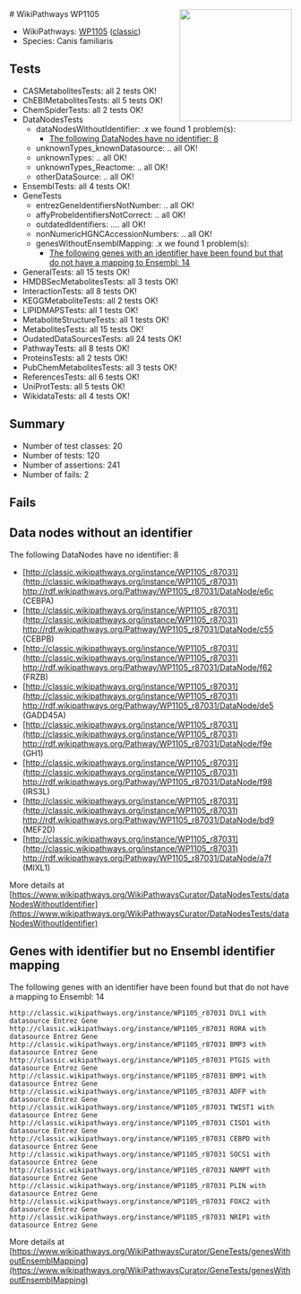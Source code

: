 <img style="float: right; width: 200px" src="https://upload.wikimedia.org/wikipedia/commons/thumb/8/83/Wplogo_with_text_500.png/640px-Wplogo_with_text_500.png" />
# WikiPathways WP1105

* WikiPathways: [WP1105](https://wikipathways.org/pathways/WP1105) ([classic](https://classic.wikipathways.org/instance/WP1105))
* Species: Canis familiaris
## Tests
* CASMetabolitesTests: all 2 tests OK!
* ChEBIMetabolitesTests: all 5 tests OK!
* ChemSpiderTests: all 2 tests OK!
* DataNodesTests
    * dataNodesWithoutIdentifier: .x we found 1 problem(s):
        * [The following DataNodes have no identifier: 8](#d2d32fa7)
    * unknownTypes_knownDatasource: .. all OK!
    * unknownTypes: .. all OK!
    * unknownTypes_Reactome: .. all OK!
    * otherDataSource: .. all OK!
* EnsemblTests: all 4 tests OK!
* GeneTests
    * entrezGeneIdentifiersNotNumber: .. all OK!
    * affyProbeIdentifiersNotCorrect: .. all OK!
    * outdatedIdentifiers: .... all OK!
    * nonNumericHGNCAccessionNumbers: .. all OK!
    * genesWithoutEnsemblMapping: .x we found 1 problem(s):
        * [The following genes with an identifier have been found but that do not have a mapping to Ensembl: 14](#c4e54311)
* GeneralTests: all 15 tests OK!
* HMDBSecMetabolitesTests: all 3 tests OK!
* InteractionTests: all 8 tests OK!
* KEGGMetaboliteTests: all 2 tests OK!
* LIPIDMAPSTests: all 1 tests OK!
* MetaboliteStructureTests: all 1 tests OK!
* MetabolitesTests: all 15 tests OK!
* OudatedDataSourcesTests: all 24 tests OK!
* PathwayTests: all 8 tests OK!
* ProteinsTests: all 2 tests OK!
* PubChemMetabolitesTests: all 3 tests OK!
* ReferencesTests: all 6 tests OK!
* UniProtTests: all 5 tests OK!
* WikidataTests: all 4 tests OK!


## Summary

* Number of test classes: 20
* Number of tests: 120
* Number of assertions: 241
* Number of fails: 2

## Fails

<a name="d2d32fa7" />

## Data nodes without an identifier

The following DataNodes have no identifier: 8

* [http://classic.wikipathways.org/instance/WP1105_r87031](http://classic.wikipathways.org/instance/WP1105_r87031) http://rdf.wikipathways.org/Pathway/WP1105_r87031/DataNode/e6c (CEBPA)
* [http://classic.wikipathways.org/instance/WP1105_r87031](http://classic.wikipathways.org/instance/WP1105_r87031) http://rdf.wikipathways.org/Pathway/WP1105_r87031/DataNode/c55 (CEBPB)
* [http://classic.wikipathways.org/instance/WP1105_r87031](http://classic.wikipathways.org/instance/WP1105_r87031) http://rdf.wikipathways.org/Pathway/WP1105_r87031/DataNode/f62 (FRZB)
* [http://classic.wikipathways.org/instance/WP1105_r87031](http://classic.wikipathways.org/instance/WP1105_r87031) http://rdf.wikipathways.org/Pathway/WP1105_r87031/DataNode/de5 (GADD45A)
* [http://classic.wikipathways.org/instance/WP1105_r87031](http://classic.wikipathways.org/instance/WP1105_r87031) http://rdf.wikipathways.org/Pathway/WP1105_r87031/DataNode/f9e (GH1)
* [http://classic.wikipathways.org/instance/WP1105_r87031](http://classic.wikipathways.org/instance/WP1105_r87031) http://rdf.wikipathways.org/Pathway/WP1105_r87031/DataNode/f98 (IRS3L)
* [http://classic.wikipathways.org/instance/WP1105_r87031](http://classic.wikipathways.org/instance/WP1105_r87031) http://rdf.wikipathways.org/Pathway/WP1105_r87031/DataNode/bd9 (MEF2D)
* [http://classic.wikipathways.org/instance/WP1105_r87031](http://classic.wikipathways.org/instance/WP1105_r87031) http://rdf.wikipathways.org/Pathway/WP1105_r87031/DataNode/a7f (MIXL1)


More details at [https://www.wikipathways.org/WikiPathwaysCurator/DataNodesTests/dataNodesWithoutIdentifier](https://www.wikipathways.org/WikiPathwaysCurator/DataNodesTests/dataNodesWithoutIdentifier)

<a name="c4e54311" />

## Genes with identifier but no Ensembl identifier mapping

The following genes with an identifier have been found but that do not have a mapping to Ensembl: 14
```
http://classic.wikipathways.org/instance/WP1105_r87031 DVL1 with datasource Entrez Gene
http://classic.wikipathways.org/instance/WP1105_r87031 RORA with datasource Entrez Gene
http://classic.wikipathways.org/instance/WP1105_r87031 BMP3 with datasource Entrez Gene
http://classic.wikipathways.org/instance/WP1105_r87031 PTGIS with datasource Entrez Gene
http://classic.wikipathways.org/instance/WP1105_r87031 BMP1 with datasource Entrez Gene
http://classic.wikipathways.org/instance/WP1105_r87031 ADFP with datasource Entrez Gene
http://classic.wikipathways.org/instance/WP1105_r87031 TWIST1 with datasource Entrez Gene
http://classic.wikipathways.org/instance/WP1105_r87031 CISD1 with datasource Entrez Gene
http://classic.wikipathways.org/instance/WP1105_r87031 CEBPD with datasource Entrez Gene
http://classic.wikipathways.org/instance/WP1105_r87031 SOCS1 with datasource Entrez Gene
http://classic.wikipathways.org/instance/WP1105_r87031 NAMPT with datasource Entrez Gene
http://classic.wikipathways.org/instance/WP1105_r87031 PLIN with datasource Entrez Gene
http://classic.wikipathways.org/instance/WP1105_r87031 FOXC2 with datasource Entrez Gene
http://classic.wikipathways.org/instance/WP1105_r87031 NRIP1 with datasource Entrez Gene
```

More details at [https://www.wikipathways.org/WikiPathwaysCurator/GeneTests/genesWithoutEnsemblMapping](https://www.wikipathways.org/WikiPathwaysCurator/GeneTests/genesWithoutEnsemblMapping)

